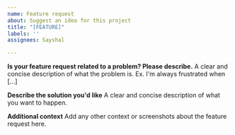 ```yaml
---
name: Feature request
about: Suggest an idea for this project
title: "[FEATURE]"
labels: ''
assignees: Sayshal

---
```


**Is your feature request related to a problem? Please describe.**
A clear and concise description of what the problem is. Ex. I'm always frustrated when [...]

**Describe the solution you'd like**
A clear and concise description of what you want to happen.

**Additional context**
Add any other context or screenshots about the feature request here.
